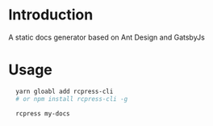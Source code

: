 # Introduction

A static docs generator based on Ant Design and GatsbyJs

# Usage

```bash
  yarn gloabl add rcpress-cli
  # or npm install rcpress-cli -g

  rcpress my-docs
```
